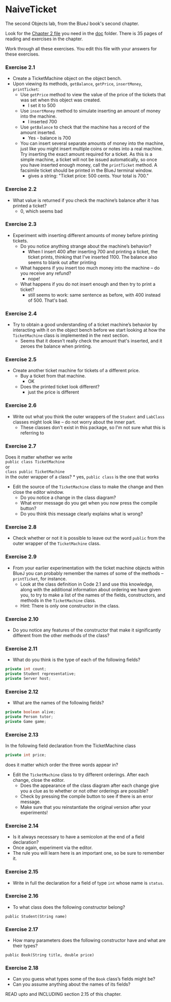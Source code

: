 # NaiveTicket

The second Objects lab, from the BlueJ book's second chapter.

Look for the [Chapter 2 file](./doc/BlueJ-objects-first-ch2.pdf) you need in the [doc](./doc) folder.
There is 35 pages of reading and exercises in the chapter.

Work through all these exercises. You edit this file with your answers for these exercises.

### Exercise 2.1
* Create a TicketMachine object on the object bench.
* Upon viewing its methods, `getBalance`, `getPrice`, `insertMoney`, `printTicket`:
	* Use `getPrice` method to view the value of the price of the tickets that was set when this object was created.
		* I set it to 500
	* Use `insertMoney` method to simulate inserting an amount of money into the machine.
		* I inserted 700
	* Use `getBalance` to check that the machine has a record of the amount inserted.
		* Yes - balance is 700
	* You can insert several separate amounts of money into the machine, just like you might insert multiple coins or notes into a real machine. Try inserting the exact amount required for a ticket. As this is a simple machine, a ticket will not be issued automatically, so once you have inserted enough money, call the `printTicket` method. A facsimile ticket should be printed in the BlueJ terminal window.
		* gives a string: "Ticket price: 500 cents. Your total is 700."

### Exercise 2.2
* What value is returned if you check the machine’s balance after it has printed a ticket?
	* 0, which seems bad

### Exercise 2.3
* Experiment with inserting different amounts of money before printing tickets.
	* Do you notice anything strange about the machine’s behavior?
		* When I insert 400 after inserting 700 and printing a ticket, the ticket prints, thinking that I've inserted 1100. The balance also seems to blank out after printing
	* What happens if you insert too much money into the machine – do you receive any refund?
		* nope!
	* What happens if you do not insert enough and then try to print a ticket?
		* still seems to work: same sentence as before, with 400 instead of 500. That's bad.

### Exercise 2.4
* Try to obtain a good understanding of a ticket machine’s behavior by interacting with it on the object bench before we start looking at how the `TicketMachine` class is implemented in the next section.
	* Seems that it doesn't really check the amount that's inserted, and it zeroes the balance when printing.

### Exercise 2.5
* Create another ticket machine for tickets of a different price.
	* Buy a ticket from that machine.
		* OK
	* Does the printed ticket look different?
		* just the price is different

### Exercise 2.6
* Write out what you think the outer wrappers of the `Student` and `LabClass` classes might look like – do not worry about the inner part.
	* These classes don't exist in this package, so I'm not sure what this is referring to

### Exercise 2.7
Does it matter whether we write<br>
`public class TicketMachine`<br>
or<br>
`class public TicketMachine`<br>
in the outer wrapper of a class?
	* yes, `public class` is the one that works
* Edit the source of the `TicketMachine` class to make the change and then close the editor window.
	* Do you notice a change in the class diagram?
	* What error message do you get when you now press the compile button?
	* Do you think this message clearly explains what is wrong?

### Exercise 2.8
* Check whether or not it is possible to leave out the word `public` from the outer wrapper of the `TicketMachine` class.

### Exercise 2.9
* From your earlier experimentation with the ticket machine objects within BlueJ you can probably remember the names of some of the methods – `printTicket`, for instance.
	* Look at the class definition in Code 2.1 and use this knowledge, along with the additional information about ordering we have given you, to try to make a list of the names of the fields, constructors, and methods in the `TicketMachine` class.
	* Hint: There is only one constructor in the class.

### Exercise 2.10
* Do you notice any features of the constructor that make it significantly different from the other methods of the class?

### Exercise 2.11
* What do you think is the type of each of the following fields?

```java
private int count;
private Student representative;
private Server host;
```

### Exercise 2.12
* What are the names of the following fields?

```java
private boolean alive;
private Person tutor;
private Game game;
```
### Exercise 2.13

In the following field declaration from the TicketMachine class<br>

```java
private int price;
```
does it matter which order the three words appear in?
* Edit the `TicketMachine` class to try different orderings. After each change, close the editor.
	* Does the appearance of the class diagram after each change give you a clue as to whether or not other orderings are
possible?
	* Check by pressing the compile button to see if there is an error message.
	* Make sure that you reinstantiate the original version after your experiments!

### Exercise 2.14
* Is it always necessary to have a semicolon at the end of a field declaration?
* Once again, experiment via the editor.
* The rule you will learn here is an important one, so be sure to remember it.


### Exercise 2.15
* Write in full the declaration for a field of type `int` whose name is `status`.

### Exercise 2.16
* To what class does the following constructor belong?
```
public Student(String name)
```

### Exercise 2.17
* How many parameters does the following constructor have and what are their types?
```
public Book(String title, double price)
```

### Exercise 2.18
* Can you guess what types some of the `Book` class’s fields might be?
* Can you assume anything about the names of its fields?

READ upto and INCLUDING section 2.15 of this chapter.
